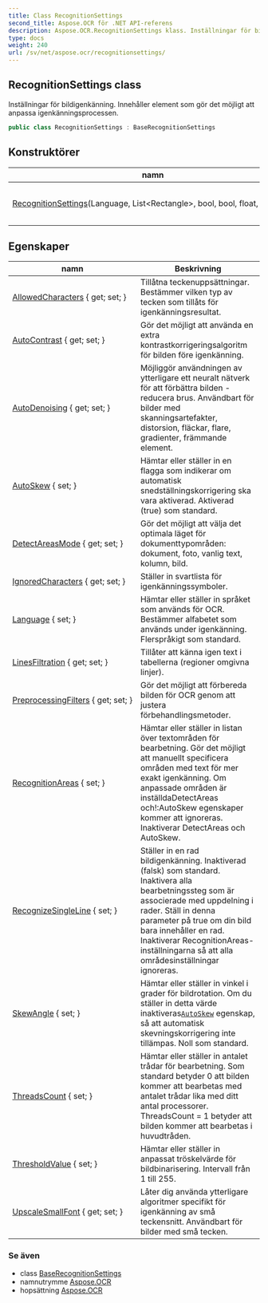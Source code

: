 ```yaml
---
title: Class RecognitionSettings
second_title: Aspose.OCR för .NET API-referens
description: Aspose.OCR.RecognitionSettings klass. Inställningar för bildigenkänning. Innehåller element som gör det möjligt att anpassa igenkänningsprocessen.
type: docs
weight: 240
url: /sv/net/aspose.ocr/recognitionsettings/
---
```

## RecognitionSettings class

Inställningar för bildigenkänning. Innehåller element som gör det möjligt att anpassa igenkänningsprocessen.

```csharp
public class RecognitionSettings : BaseRecognitionSettings
```

## Konstruktörer

| namn | Beskrivning |
| --- | --- |
| [RecognitionSettings](recognitionsettings/)(Language, List&lt;Rectangle&gt;, bool, bool, float, bool, int) | Initierar en ny instans av`RecognitionSettings`klass med fullständig uppsättning egenskaper. |

## Egenskaper

| namn | Beskrivning |
| --- | --- |
| [AllowedCharacters](../../aspose.ocr/baserecognitionsettings/allowedcharacters/) { get; set; } | Tillåtna teckenuppsättningar. Bestämmer vilken typ av tecken som tillåts för igenkänningsresultat. |
| [AutoContrast](../../aspose.ocr/baserecognitionsettings/autocontrast/) { get; set; } | Gör det möjligt att använda en extra kontrastkorrigeringsalgoritm för bilden före igenkänning. |
| [AutoDenoising](../../aspose.ocr/baserecognitionsettings/autodenoising/) { get; set; } | Möjliggör användningen av ytterligare ett neuralt nätverk för att förbättra bilden - reducera brus. Användbart för bilder med skanningsartefakter, distorsion, fläckar, flare, gradienter, främmande element. |
| [AutoSkew](../../aspose.ocr/baserecognitionsettings/autoskew/) { set; } | Hämtar eller ställer in en flagga som indikerar om automatisk snedställningskorrigering ska vara aktiverad. Aktiverad (true) som standard. |
| [DetectAreasMode](../../aspose.ocr/baserecognitionsettings/detectareasmode/) { get; set; } | Gör det möjligt att välja det optimala läget för dokumenttypområden: dokument, foto, vanlig text, kolumn, bild. |
| [IgnoredCharacters](../../aspose.ocr/baserecognitionsettings/ignoredcharacters/) { get; set; } | Ställer in svartlista för igenkänningssymboler. |
| [Language](../../aspose.ocr/baserecognitionsettings/language/) { set; } | Hämtar eller ställer in språket som används för OCR.  Bestämmer alfabetet som används under igenkänning. Flerspråkigt som standard. |
| [LinesFiltration](../../aspose.ocr/baserecognitionsettings/linesfiltration/) { get; set; } | Tillåter att känna igen text i tabellerna (regioner omgivna linjer). |
| [PreprocessingFilters](../../aspose.ocr/baserecognitionsettings/preprocessingfilters/) { get; set; } | Gör det möjligt att förbereda bilden för OCR genom att justera förbehandlingsmetoder. |
| [RecognitionAreas](../../aspose.ocr/recognitionsettings/recognitionareas/) { set; } | Hämtar eller ställer in listan över textområden för bearbetning.  Gör det möjligt att manuellt specificera områden med text för mer exakt igenkänning. Om anpassade områden är inställdaDetectAreas och!:AutoSkew egenskaper kommer att ignoreras.  Inaktiverar DetectAreas och AutoSkew. |
| [RecognizeSingleLine](../../aspose.ocr/recognitionsettings/recognizesingleline/) { set; } | Ställer in en rad bildigenkänning. Inaktiverad (falsk) som standard. Inaktivera alla bearbetningssteg som är associerade med uppdelning i rader. Ställ in denna parameter på true om din bild bara innehåller en rad. Inaktiverar RecognitionAreas-inställningarna så att alla områdesinställningar ignoreras. |
| [SkewAngle](../../aspose.ocr/baserecognitionsettings/skewangle/) { set; } | Hämtar eller ställer in vinkel i grader för bildrotation.  Om du ställer in detta värde inaktiveras[`AutoSkew`](../baserecognitionsettings/autoskew/) egenskap, så att automatisk skevningskorrigering inte tillämpas. Noll som standard. |
| [ThreadsCount](../../aspose.ocr/baserecognitionsettings/threadscount/) { set; } | Hämtar eller ställer in antalet trådar för bearbetning. Som standard betyder 0 att bilden kommer att bearbetas med antalet trådar lika med ditt antal processorer. ThreadsCount = 1 betyder att bilden kommer att bearbetas i huvudtråden. |
| [ThresholdValue](../../aspose.ocr/baserecognitionsettings/thresholdvalue/) { set; } | Hämtar eller ställer in anpassat tröskelvärde för bildbinarisering. Intervall från 1 till 255. |
| [UpscaleSmallFont](../../aspose.ocr/baserecognitionsettings/upscalesmallfont/) { get; set; } | Låter dig använda ytterligare algoritmer specifikt för igenkänning av små teckensnitt. Användbart för bilder med små tecken. |

### Se även

* class [BaseRecognitionSettings](../baserecognitionsettings/)
* namnutrymme [Aspose.OCR](../../aspose.ocr/)
* hopsättning [Aspose.OCR](../../)


